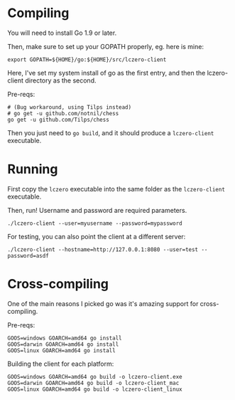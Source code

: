 # Compiling

You will need to install Go 1.9 or later.

Then, make sure to set up your GOPATH properly, eg. here is mine:
```
export GOPATH=${HOME}/go:${HOME}/src/lczero-client
```
Here, I've set my system install of go as the first entry, and then the lczero-client directory as the second.

Pre-reqs:
```
# (Bug workaround, using Tilps instead)
# go get -u github.com/notnil/chess
go get -u github.com/Tilps/chess

```

Then you just need to `go build`, and it should produce a `lczero-client` executable.

# Running

First copy the `lczero` executable into the same folder as the `lczero-client` executable.

Then, run!  Username and password are required parameters.
```
./lczero-client --user=myusername --password=mypassword
```

For testing, you can also point the client at a different server:
```
./lczero-client --hostname=http://127.0.0.1:8080 --user=test --password=asdf
```

# Cross-compiling

One of the main reasons I picked go was it's amazing support for cross-compiling.

Pre-reqs:
```
GOOS=windows GOARCH=amd64 go install
GOOS=darwin GOARCH=amd64 go install
GOOS=linux GOARCH=amd64 go install
```

Building the client for each platform:
```
GOOS=windows GOARCH=amd64 go build -o lczero-client.exe
GOOS=darwin GOARCH=amd64 go build -o lczero-client_mac
GOOS=linux GOARCH=amd64 go build -o lczero-client_linux
```
